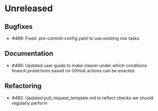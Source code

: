 # Unreleased

## Bugfixes

* #489: Fixed .pre-commit-config.yaml to use existing nox tasks

## Documentation

* #488: Updated user guide to make clearer under which conditions branch protections based on GitHub actions can be enacted

## Refactoring

* #482: Updated pull_request_template.md to reflect checks we should regularly perform
